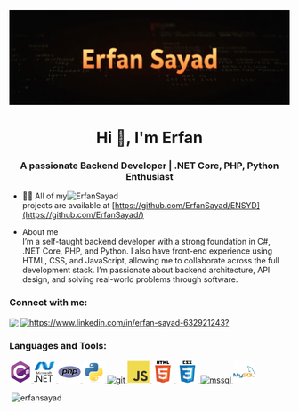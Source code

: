 ![logo](https://github.com/ErfanSayad/ErfanSayad/blob/main/HEADER.jpg)
<h1 align="center">Hi 👋, I'm Erfan</h1>
<h3 align="center">A passionate Backend Developer | .NET Core, PHP, Python Enthusiast</h3>

<img align='right' alt='ErfanSayad' width="400" src="https://media0.giphy.com/media/v1.Y2lkPTc5MGI3NjExcGQ5eG9jd243M29uM3lkcHpxd2ZqY2RsdHhpejVra3g5YTdmN3h6dyZlcD12MV9pbnRlcm5hbF9naWZfYnlfaWQmY3Q9Zw/qgQUggAC3Pfv687qPC/giphy.gif">

- 👨‍💻 All of my projects are available at [https://github.com/ErfanSayad/ENSYD](https://github.com/ErfanSayad/)

- About me <br/>
I’m a self-taught backend developer with a strong foundation in C#, .NET Core, PHP, and Python. I also have front-end experience using HTML, CSS, and JavaScript, allowing me to collaborate across the full development stack.
I’m passionate about backend architecture, API design, and solving real-world problems through software.
<h3 align="left">Connect with me:</h3>
<p align="left">
<a href="https://t.me/erfan_sayad?" target="blank"><img align="center" src="https://img.icons8.com/fluency/48/telegram-app.png" alt=" " height="40" width="40" /></a>
<a href="https://linkedin.com/in/https://www.linkedin.com/in/erfan-sayad-632921243?" target="blank"><img align="center" src="https://raw.githubusercontent.com/rahuldkjain/github-profile-readme-generator/master/src/images/icons/Social/linked-in-alt.svg" alt="https://www.linkedin.com/in/erfan-sayad-632921243?" height="30" width="40" /></a>
</p>

<h3 align="left">Languages and Tools:</h3>
<p align="left">
  <a href="https://www.w3schools.com/cs/" target="_blank" rel="noreferrer">
    <img src="https://raw.githubusercontent.com/devicons/devicon/master/icons/csharp/csharp-original.svg" alt="csharp" width="40" height="40"/>
  </a>
  <a href="https://dotnet.microsoft.com/" target="_blank" rel="noreferrer">
    <img src="https://raw.githubusercontent.com/devicons/devicon/master/icons/dot-net/dot-net-original-wordmark.svg" alt="dotnet" width="40" height="40"/> 
  </a>
  <a href="https://www.php.net" target="_blank" rel="noreferrer">
    <img src="https://raw.githubusercontent.com/devicons/devicon/master/icons/php/php-original.svg" alt="php" width="40" height="40"/> 
  </a>
  <a href="https://www.python.org" target="_blank" rel="noreferrer">
    <img src="https://raw.githubusercontent.com/devicons/devicon/master/icons/python/python-original.svg" alt="python" width="40" height="40"/>
  </a>
  <a href="https://git-scm.com/" target="_blank" rel="noreferrer">
    <img src="https://www.vectorlogo.zone/logos/git-scm/git-scm-icon.svg" alt="git" width="40" height="40"/>
  </a>
  <a href="https://developer.mozilla.org/en-US/docs/Web/JavaScript" target="_blank" rel="noreferrer"> 
    <img src="https://raw.githubusercontent.com/devicons/devicon/master/icons/javascript/javascript-original.svg" alt="javascript" width="40" height="40"/>
  </a>
  <a href="https://www.w3.org/html/" target="_blank" rel="noreferrer">
    <img src="https://raw.githubusercontent.com/devicons/devicon/master/icons/html5/html5-original-wordmark.svg" alt="html5" width="40" height="40"/> 
  </a>
  <a href="https://www.w3schools.com/css/" target="_blank" rel="noreferrer">
    <img src="https://raw.githubusercontent.com/devicons/devicon/master/icons/css3/css3-original-wordmark.svg" alt="css3" width="40" height="40"/>
  </a>
  <a href="https://www.microsoft.com/en-us/sql-server" target="_blank" rel="noreferrer">
    <img src="https://www.svgrepo.com/show/303229/microsoft-sql-server-logo.svg" alt="mssql" width="40" height="40"/> 
  </a>
  <a href="https://www.mysql.com/" target="_blank" rel="noreferrer">
    <img src="https://raw.githubusercontent.com/devicons/devicon/master/icons/mysql/mysql-original-wordmark.svg" alt="mysql" width="40" height="40"/> 
 </a> 
</p>

<p>&nbsp;<img align="center" src="https://github-readme-stats.vercel.app/api?username=erfansayad&show_icons=true&locale=en" alt="erfansayad" /></p>
